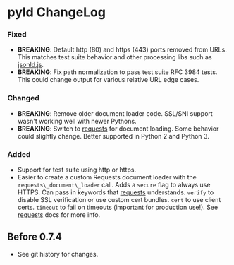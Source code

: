 # pyld ChangeLog

### Fixed
- **BREAKING**: Default http (80) and https (443) ports removed from URLs. This
  matches test suite behavior and other processing libs such as [jsonld.js][].
- **BREAKING**: Fix path normalization to pass test suite RFC 3984 tests. This
  could change output for various relative URL edge cases.

### Changed
- **BREAKING**: Remove older document loader code. SSL/SNI support wasn't
  working well with newer Pythons.
- **BREAKING**: Switch to [requests][] for document loading. Some behavior
  could slightly change. Better supported in Python 2 and Python 3.

### Added
- Support for test suite using http or https.
- Easier to create a custom Requests document loader with the
  `requests\_document\_loader` call. Adds a `secure` flag to always use HTTPS.
  Can pass in keywords that [requests][] understands. `verify` to disable SSL
  verification or use custom cert bundles. `cert` to use client certs.
  `timeout` to fail on timeouts (important for production use!). See
  [requests][] docs for more info.

## Before 0.7.4

- See git history for changes.

[jsonld.js]: https://github.com/digitalbazaar/jsonld.js
[requests]: http://docs.python-requests.org/
